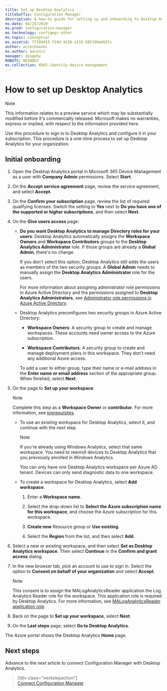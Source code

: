 ```yaml
---
title: Set up Desktop Analytics
titleSuffix: Configuration Manager
description: A how-to guide for setting up and onboarding to Desktop Analytics.
ms.date: 04/25/2019
ms.prod: configuration-manager
ms.technology: configmgr-other
ms.topic: conceptual
ms.assetid: 7ff8d453-f24d-4230-a116-585190a663fc
author: aczechowski
ms.author: aaroncz
manager: dougeby
ROBOTS: NOINDEX
ms.collection: M365-identity-device-management
---
```


# How to set up Desktop Analytics

> [!Note]  
> This information relates to a preview service which may be substantially modified before it's commercially released. Microsoft makes no warranties, express or implied, with respect to the information provided here.  

Use this procedure to sign in to Desktop Analytics and configure it in your subscription. This procedure is a one-time process to set up Desktop Analytics for your organization.  



## Initial onboarding

1. Open the Desktop Analytics portal in Microsoft 365 Device Management as a user with **Company Admin** permissions. Select **Start**.  

2. On the **Accept service agreement** page, review the service agreement, and select **Accept**.  

3. On the **Confirm your subscription** page, review the list of required qualifying licenses. Switch the setting to **Yes** next to **Do you have one of the supported or higher subscriptions**, and then select **Next**.  

4. On the **Give users access** page:

    - **Do you want Desktop Analytics to manage Directory roles for your users**: Desktop Analytics automatically assigns the **Workspace Owners** and **Workspace Contributors** groups to the **Desktop Analytics Administrator** role. If those groups are already a **Global Admin**, there's no change.  

        If you don't select this option, Desktop Analytics still adds the users as members of the two security groups. A **Global Admin** needs to manually assign the **Desktop Analytics Administrator** role for the users.  

        For more information about assigning administrator role permissions in Azure Active Directory and the permissions assigned to **Desktop Analytics Administrators**, see [Administrator role permissions in Azure Active Directory](https://docs.microsoft.com/azure/active-directory/users-groups-roles/directory-assign-admin-roles).  

    - Desktop Analytics preconfigures two security groups in Azure Active Directory:  

        - **Workspace Owners**: A security group to create and manage workspaces. These accounts need owner access to the Azure subscription.  

        - **Workspace Contributors**: A security group to create and manage deployment plans in this workspace. They don't need any additional Azure access.  

        To add a user to either group, type their name or e-mail address in the **Enter name or email address** section of the appropriate group. When finished, select **Next**.

5. On the page to **Set up your workspace**:  

    > [!Note]  
    > Complete this step as a **Workspace Owner** or **contributor**. For more information, see [prerequisites](/sccm/desktop-analytics/overview#prerequisites).  

    - To use an existing workspace for Desktop Analytics, select it, and continue with the next step.  

        > [!Note]  
        > If you're already using Windows Analytics, select that same workspace. You need to reenroll devices to Desktop Analytics that you previously enrolled in Windows Analytics.
        >
        > You can only have one Desktop Analytics workspace per Azure AD tenant. Devices can only send diagnostic data to one workspace.  

    - To create a workspace for Desktop Analytics, select **Add workspace**.  

        1. Enter a **Workspace name**.<!--do we have any guidance for this name?-->  

        2. Select the drop-down list to **Select the Azure subscription name for this workspace**, and choose the Azure subscription for this workspace.  

        3. **Create new** Resource group or **Use existing**.

        4. Select the **Region** from the list, and then select **Add**.  

6. Select a new or existing workspace, and then select **Set as Desktop Analytics workspace**.  Then select **Continue** in the **Confirm and grant access** dialog.  

7. In the new browser tab, pick an account to use to sign in. Select the option to **Consent on behalf of your organization** and select **Accept**.  

    > [!Note]  
    > This consent is to assign the MALogAnalyticsReader application the Log Analytics Reader role for the workspace. This application role is required by Desktop Analytics. For more information, see [MALogAnalyticsReader application role](/sccm/desktop-analytics/troubleshooting#bkmk_MALogAnalyticsReader).  

8. Back on the page to **Set up your workspace**, select **Next**.  

9. On the **Last steps** page, select **Go to Desktop Analytics**.

The Azure portal shows the Desktop Analytics **Home** page.


## Next steps

Advance to the next article to connect Configuration Manager with Desktop Analytics.
> [!div class="nextstepaction"]  
> [Connect Configuration Manager](/sccm/desktop-analytics/connect-configmgr)  
